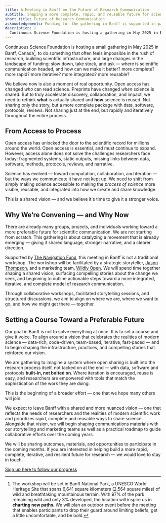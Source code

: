 ```yaml
---
title: A Meeting in Banff on the Future of Research Communication
subtitle: Shaping a more complete, rapid, and reusable future for scientific knowledge
short_title: Future of Research Communication
acknowledgements: Funding for the gathering in Banff is supported in part by [The Navigation Fund](https://navigation.org).
description: |
  Continuous Science Foundation is hosting a gathering in May 2025 in Banff, Canada to inspire a movement around sharing and communicating science that is more complete, rapid, iterative, reusable, and integrated. We expect to leave Banff with a shared vision — one that reflects the needs of researchers and the realities of modern scientific work and prioritizes rapid, complete and reusable ways to share science. Alongside that vision, we will begin shaping communications materials with our storytelling and marketing teams as well as a practical roadmap to guide collaborative efforts over the coming year.
---
```


Continuous Science Foundation is hosting a small gathering in May 2025 in Banff, Canada[^banff], to do something that often feels impossible in the rush of research, building scientific infrastructure, and large changes in the landscape of funding: slow down, take stock, and ask — where is scientific communication headed, and how can we make it better? more complete? more rapid? more iterative? more integrated? more reusable?

We believe now is also a moment of real opportunity. Open access has changed _who_ can read science. Preprints have changed _when_ science is shared. But to truly accelerate discovery, collaboration, and impact, we need to rethink **what** is actually shared and **how** science is reused. Not sharing only the story, but a more complete package with data, software, protocols, reviews. Not sharing just at the end, but rapidly and iteratively throughout the entire process.

## From Access to Process

Open access has unlocked the door to the scientific record for millions around the world. Open access is essential, and must continue to expand. However, access alone does not solve the challenges researchers face today: fragmented systems, static outputs, missing links between data, software, methods, protocols, reviews, and narrative.

Science has evolved — toward computation, collaboration, and iteration — but the ways we communicate it have not kept up. We need to shift from simply making science accessible to making the _process of science_ more visible, reusable, and integrated into how we create and share knowledge.

This is a shared vision — and we believe it's time to give it a stronger voice.

## Why We’re Convening — and Why Now

There are already many groups, projects, and individuals working toward a more preferable future for scientific communication. We are not starting from scratch. This gathering is about catalyzing a movement that is already emerging — giving it shared language, stronger narrative, and a clearer direction.

Supported by [The Navigation Fund](https://navigation.org), this meeting in Banff is not a traditional workshop. The workshop will be facilitated by a strategic storyteller, [Jason Thompson](https://jasonthompson.ca), and a marketing team, [Wildly Open](https://wildlyopen.com). We will spend time together shaping a shared vision, surfacing compelling stories about the change we seek, and beginning to outline actionable steps toward a more integrated, iterative, and complete model of research communication.

Through collaborative workshops, facilitated storytelling sessions, and structured discussions, we aim to align on where we are, where we want to go, and how we might get there — together.

## Setting a Course Toward a Preferable Future

Our goal in Banff is not to solve everything at once. It is to set a course and give it voice. To align around a vision that celebrates the realities of modern science — data-rich, code-driven, team-based, iterative, fast-paced — and to begin shaping the infrastructure, practices, and compelling stories that reinforce our vision.

We are gathering to imagine a system where open sharing is built into the research process itself, not tacked on at the end — with data, software and protocols **built-in, not bolted on**. Where iteration is encouraged, reuse is easy, and researchers are empowered with tools that match the sophistication of the work they are doing.

This is the beginning of a broader effort — one that we hope many others will join.

We expect to leave Banff with a shared and more nuanced vision — one that reflects the needs of researchers and the realities of modern scientific work and prioritizes rapid, complete and reusable ways to share science. Alongside that vision, we will begin shaping communications materials with our storytelling and marketing teams as well as a practical roadmap to guide collaborative efforts over the coming years.

We will be sharing outcomes, materials, and opportunities to participate in the coming months. If you are interested in helping build a more rapid, complete, iterative, and resilient future for research — we would love to stay in touch.

[Sign up here to follow our progress](https://continuousfoundation.org/contact)

[^banff]: The workshop will be set in Banff National Park, a UNESCO World Heritage Site that spans 6,641 square kilometers (2,564 square miles) of wild and breathtaking mountainous terrain. With 97% of the park remaining wild and only 3% developed, the location will inspire us in **charting new paths**. We will plan an outdoor event before the meeting that enables participants to drop their guard around limiting beliefs, get a little uncomfortable, and be bold.
